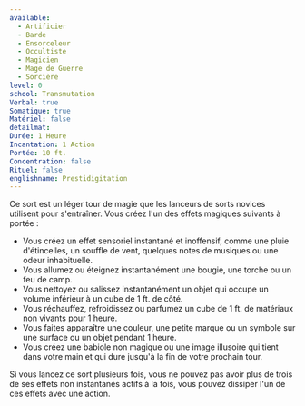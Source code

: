 ```yaml
---
available:
  - Artificier
  - Barde
  - Ensorceleur
  - Occultiste
  - Magicien
  - Mage de Guerre
  - Sorcière
level: 0
school: Transmutation
Verbal: true
Somatique: true
Matériel: false
detailmat: 
Durée: 1 Heure
Incantation: 1 Action
Portée: 10 ft.
Concentration: false
Rituel: false
englishname: Prestidigitation
---
```

Ce sort est un léger tour de magie que les lanceurs de sorts novices utilisent pour s'entraîner. Vous créez l'un des effets magiques suivants à portée : 

 - Vous créez un effet sensoriel instantané et inoffensif, comme une pluie d'étincelles, un souffle de vent, quelques notes de musiques ou une odeur inhabituelle.
 - Vous allumez ou éteignez instantanément une bougie, une torche ou un feu de camp.
 - Vous nettoyez ou salissez instantanément un objet qui occupe un volume inférieur à un cube de 1 ft. de côté.
 - Vous réchauffez, refroidissez ou parfumez un cube de 1 ft. de matériaux non vivants pour 1 heure.
 - Vous faites apparaître une couleur, une petite marque ou un symbole sur une surface ou un objet pendant 1 heure.
 - Vous créez une babiole non magique ou une image illusoire qui tient dans votre main et qui dure jusqu'à la fin de votre prochain tour.

Si vous lancez ce sort plusieurs fois, vous ne pouvez pas avoir plus de trois de ses effets non instantanés actifs à la fois, vous pouvez dissiper l'un de ces effets avec une action.

